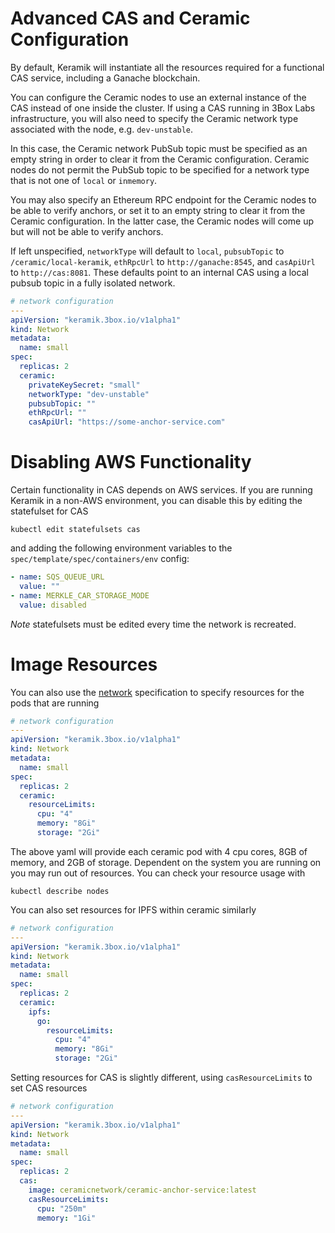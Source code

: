 # Advanced CAS and Ceramic Configuration

By default, Keramik will instantiate all the resources required for a functional CAS service, including a Ganache
blockchain.

You can configure the Ceramic nodes to use an external instance of the CAS instead of one inside the cluster. If using a
CAS running in 3Box Labs infrastructure, you will also need to specify the Ceramic network type associated with the
node, e.g. `dev-unstable`.

In this case, the Ceramic network PubSub topic must be specified as an empty string in order to clear it from the
Ceramic configuration. Ceramic nodes do not permit the PubSub topic to be specified for a network type that is not one
of `local` or `inmemory`.

You may also specify an Ethereum RPC endpoint for the Ceramic nodes to be able to verify anchors, or set it to an empty
string to clear it from the Ceramic configuration. In the latter case, the Ceramic nodes will come up but will not be
able to verify anchors.

If left unspecified, `networkType` will default to `local`, `pubsubTopic` to `/ceramic/local-keramik`, `ethRpcUrl` to
`http://ganache:8545`, and `casApiUrl` to `http://cas:8081`. These defaults point to an internal CAS using a local
pubsub topic in a fully isolated network.

```yaml
# network configuration
---
apiVersion: "keramik.3box.io/v1alpha1"
kind: Network
metadata:
  name: small
spec:
  replicas: 2
  ceramic:
    privateKeySecret: "small"
    networkType: "dev-unstable"
    pubsubTopic: ""
    ethRpcUrl: ""
    casApiUrl: "https://some-anchor-service.com"
```

# Disabling AWS Functionality
Certain functionality in CAS depends on AWS services. If you are running Keramik in a non-AWS environment, you can
disable this by editing the statefulset for CAS

    kubectl edit statefulsets cas

and adding the following environment variables to the `spec/template/spec/containers/env` config:

```yaml
- name: SQS_QUEUE_URL
  value: ""
- name: MERKLE_CAR_STORAGE_MODE
  value: disabled
```

*Note* statefulsets must be edited every time the network is recreated.

# Image Resources
You can also use the [network](./setup_network.md) specification to specify resources for the pods that are running

```yaml
# network configuration
---
apiVersion: "keramik.3box.io/v1alpha1"
kind: Network
metadata:
  name: small
spec:
  replicas: 2
  ceramic:
    resourceLimits:
      cpu: "4"
      memory: "8Gi"
      storage: "2Gi"
```

The above yaml will provide each ceramic pod with 4 cpu cores, 8GB of memory, and 2GB of storage. Dependent on the system you 
are running on you may run out of resources. You can check your resource usage with

```shell
kubectl describe nodes
```

You can also set resources for IPFS within ceramic similarly

```yaml
# network configuration
---
apiVersion: "keramik.3box.io/v1alpha1"
kind: Network
metadata:
  name: small
spec:
  replicas: 2
  ceramic:
    ipfs:
      go:
        resourceLimits:
          cpu: "4"
          memory: "8Gi"
          storage: "2Gi"
```

Setting resources for CAS is slightly different, using `casResourceLimits` to set CAS resources

```yaml
# network configuration
---
apiVersion: "keramik.3box.io/v1alpha1"
kind: Network
metadata:
  name: small
spec:
  replicas: 2
  cas:
    image: ceramicnetwork/ceramic-anchor-service:latest
    casResourceLimits:
      cpu: "250m"
      memory: "1Gi"
```